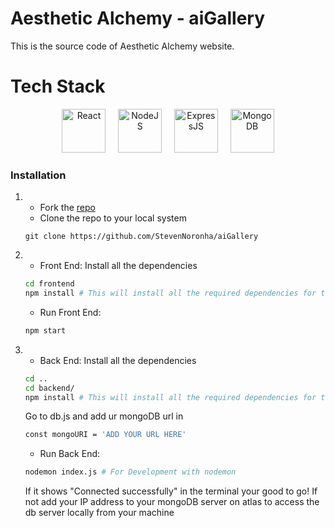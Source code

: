 # Aesthetic Alchemy - aiGallery

This is the source code of Aesthetic Alchemy website.

# Tech Stack

<p align="center">
<a href="https://react.dev/"><img src="https://user-images.githubusercontent.com/75678927/229337642-bc08741b-a9f1-4d8b-9c20-0e63ebed6fcb.png" width="70px" border="0" alt="React" title="React"/></a>&nbsp;&nbsp;&nbsp;&nbsp;
<a href="https://nodejs.org/"><img src="https://user-images.githubusercontent.com/75678927/229337648-36131d8b-8098-4c33-95c7-3438a7990d83.png" border="0" width="70px" alt="NodeJS" title="NodeJS"/></a>&nbsp;&nbsp;&nbsp;&nbsp; 
<a href="https://expressjs.com/"><img src="https://user-images.githubusercontent.com/75678927/229337923-e4f100a3-4378-49b0-a1c3-26e47a9f7de5.png" border="0" width="70px" alt="ExpressJS" title="ExpressJS"/></a>&nbsp;&nbsp;&nbsp;&nbsp; 
<a href="https://www.mongodb.com/"><img src="https://user-images.githubusercontent.com/75678927/229337732-ec83ff2c-3029-4dc0-a316-f10146037e8e.png" width="70px" border="0" alt="MongoDB" title="MongoDB"/></a>  
</p>

### Installation

1. - Fork the [repo](https://github.com/StevenNoronha/aiGallery)
   - Clone the repo to your local system

   ```git
   git clone https://github.com/StevenNoronha/aiGallery
   ```

2. - Front End:
     Install all the dependencies

   ```bash
   cd frontend
   npm install # This will install all the required dependencies for the front-end
   ```

   - Run Front End:

   ```bash
   npm start
   ```

3. - Back End:
     Install all the dependencies

    ```bash
   cd ..
   cd backend/
   npm install # This will install all the required dependencies for the back-end
   ```

   Go to db.js and add ur mongoDB url in
     ```bash
   const mongoURI = 'ADD YOUR URL HERE'
     ```

   - Run Back End:

   ```bash
   nodemon index.js # For Development with nodemon
   ```
   If it shows "Connected successfully" in the terminal your good to go!
   If not add your IP address to your mongoDB server on atlas to access the db server locally from your machine
